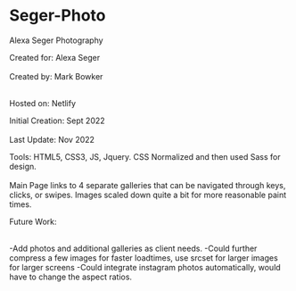 # Seger-Photo
 Alexa Seger Photography

Created for: Alexa Seger <br/><br/>
Created by: Mark Bowker <br/><br/>

Hosted on: Netlify

Initial Creation: Sept 2022 <br/><br/>
Last Update:  Nov 2022

Tools:  HTML5, CSS3, JS, Jquery.  CSS Normalized and then used Sass for design.  <br/><br/>
Main Page links to 4 separate galleries that can be navigated through keys, clicks, or swipes.  Images scaled down quite a bit for more reasonable paint times.

Future Work: <br/><br/>

-Add photos and additional galleries as client needs. 
-Could further compress a few images for faster loadtimes, use srcset for larger images for larger screens
-Could integrate instagram photos automatically, would have to change the aspect ratios.
